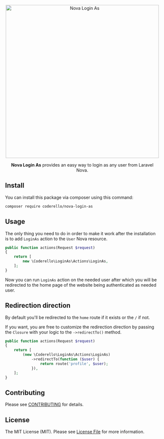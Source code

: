 <p align="center"><img alt="Nova Login As" src="https://coderello.com/images/packages/laravel-login-as.png" width="500"></p>

<p align="center"><b>Nova Login As</b> provides an easy way to login as any user from Laravel Nova.</p>

## Install

You can install this package via composer using this command:

```bash
composer require coderello/nova-login-as
```

## Usage

The only thing you need to do in order to make it work after the installation is to add `LoginAs` action to the `User` Nova resource.

```php
public function actions(Request $request)
{
    return [
        new \Coderello\LoginAs\Actions\LoginAs,
    ];
}
```

Now you can run `LoginAs` action on the needed user after which you will be redirected to the home page of the website being authenticated as needed user.

## Redirection direction

By default you'll be redirected to the `home` route if it exists or the `/` if not.

If you want, you are free to customize the redirection direction by passing the `Closure` with your logic to the `->redirectTo()` method.

```php
public function actions(Request $request)
{
    return [
        (new \Coderello\LoginAs\Actions\LoginAs)
            ->redirectTo(function ($user) {
                return route('profile', $user);
            }),
    ];
}
```

## Contributing

Please see [CONTRIBUTING](CONTRIBUTING.md) for details.

## License

The MIT License (MIT). Please see [License File](LICENSE.md) for more information.
